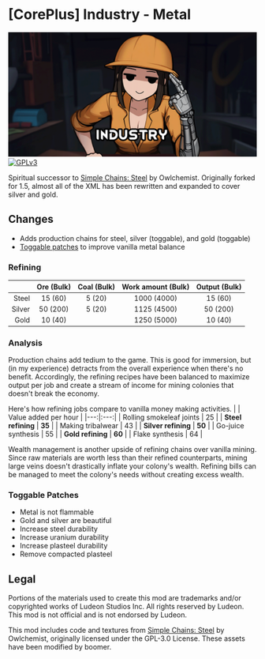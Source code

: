 <!--[![GPLv3][badge-license]](https://www.gnu.org/licenses/gpl-3.0) -->
[badge-license]: https://img.shields.io/badge/License-GPLv3-lightgray
<!--![Supports Royalty][badge-dlc-royalty] supports Royalty DLC-->
[badge-dlc-royalty]: https://img.shields.io/badge/DLC-Royalty-gold
<!--![Supports Ideology][badge-dlc-ideology] supports Ideology DLC-->
[badge-dlc-ideology]: https://img.shields.io/badge/DLC-Ideology-indianred
<!--![Supports Biotech][badge-dlc-biotech] supports Biotech DLC-->
[badge-dlc-biotech]: https://img.shields.io/badge/DLC-Biotech-mediumturquoise
<!--![Supports Anomaly][badge-dlc-anomaly] supports Anomaly DLC-->
[badge-dlc-anomaly]: https://img.shields.io/badge/DLC-Anomaly-darkseagreen

# [CorePlus] Industry - Metal
![](About/Preview.png)\
[![GPLv3][badge-license]](https://www.gnu.org/licenses/gpl-3.0)

Spiritual successor to [Simple Chains: Steel](https://github.com/Owlchemist/simple-chains-steel) by Owlchemist. Originally forked for 1.5, almost all of the XML has been rewritten and expanded to cover silver and gold.

## Changes
- Adds production chains for steel, silver (toggable), and gold (toggable)
- [Toggable patches](#toggable-patches) to improve vanilla metal balance

### Refining
|  | Ore (Bulk) | Coal (Bulk) | Work amount (Bulk) | Output (Bulk) |
|---:|:---:|:---:|:---:|:---:|
| Steel | 15 (60) | 5 (20) | 1000 (4000) | 15 (60) |
| Silver | 50 (200) | 5 (20) | 1125 (4500) | 50 (200) |
| Gold | 10 (40) |  | 1250 (5000) | 10 (40) |

### Analysis
Production chains add tedium to the game. This is good for immersion, but (in my experience) detracts from the overall experience when there's no benefit. Accordingly, the refining recipes have been balanced to maximize output per job and create a stream of income for mining colonies that doesn't break the economy.

Here's how refining jobs compare to vanilla money making activities.
|  | Value added per hour |
|---:|:---:|
| Rolling smokeleaf joints | 25 |
| **Steel refining** | **35** |
| Making tribalwear | 43 |
| **Silver refining** | **50** |
| Go-juice synthesis | 55 |
| **Gold refining** | **60** |
| Flake synthesis | 64 |

Wealth management is another upside of refining chains over vanilla mining. Since raw materials are worth less than their refined counterparts, mining large veins doesn't drastically inflate your colony's wealth. Refining bills can be managed to meet the colony's needs without creating excess wealth.

### Toggable Patches
- Metal is not flammable
- Gold and silver are beautiful
- Increase steel durability
- Increase uranium durability
- Increase plasteel durability
- Remove compacted plasteel

## Legal
Portions of the materials used to create this mod are trademarks and/or copyrighted works of Ludeon Studios Inc. All rights reserved by Ludeon. This mod is not official and is not endorsed by Ludeon.

This mod includes code and textures from [Simple Chains: Steel](https://github.com/Owlchemist/simple-chains-steel) by Owlchemist, originally licensed under the GPL-3.0 License. These assets have been modified by boomer.